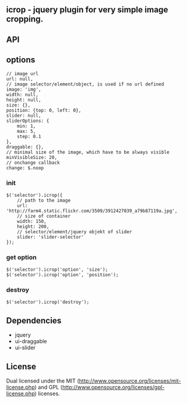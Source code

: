 ## icrop - jquery plugin for very simple image cropping.

## API

## options

    // image url
    url: null,
    // image selector/element/object, is used if no url defined
    image: 'img',
    width: null,
    height: null,
    size: {},
    position: {top: 0, left: 0},
    slider: null,
    sliderOptions: {
        min: 1,
        max: 5,
        step: 0.1
    },
    draggable: {},
    // minimal size of the image, which have to be always visible
    minVisibleSize: 20,
    // onchange callback
    change: $.noop


### init

    $('selector').icrop({
        // path to the image
        url: 'http://farm4.static.flickr.com/3509/3912427039_a79b87119a.jpg',
        // size of container
        width: 150,
        height: 200,
        // selector/element/jquery objekt of slider
        slider: 'slider-selector'
    });

### get option

    $('selector').icrop('option', 'size');
    $('selector').icrop('option', 'position');

### destroy

    $('selector').icrop('destroy');

## Dependencies

- jquery
- ui-draggable
- ui-slider

## License

Dual licensed under the MIT (http://www.opensource.org/licenses/mit-license.php)
and GPL (http://www.opensource.org/licenses/gpl-license.php) licenses.
